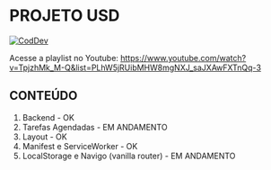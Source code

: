 # PROJETO USD

[![CodDev](https://codinomedeveloper.files.wordpress.com/2018/12/logo-2-e1548064763870.png)](https://coddev.com.br/)

Acesse a playlist no Youtube:
https://www.youtube.com/watch?v=TpjzhMk_M-Q&list=PLhW5jRUibMHW8mgNXJ_saJXAwFXTnQq-3

## CONTEÚDO

1. Backend - OK
2. Tarefas Agendadas - EM ANDAMENTO
3. Layout - OK
4. Manifest e ServiceWorker - OK
5. LocalStorage e Navigo (vanilla router) - EM ANDAMENTO




